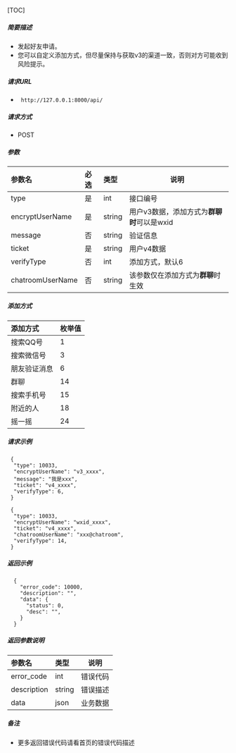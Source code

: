 

[TOC]
    
##### 简要描述

- 发起好友申请。
- 您可以自定义添加方式，但尽量保持与获取v3的渠道一致，否则对方可能收到风险提示。

##### 请求URL
- ` http://127.0.0.1:8000/api/`
  
##### 请求方式
- POST 

##### 参数

|参数名|必选|类型|说明|
|:----    |:---|:----- |-----   |
|type |是  |int | 接口编号    |
|encryptUserName |是  |string | 用户v3数据，添加方式为**群聊时**可以是wxid    |
|message     |否  |string | 验证信息    |
|ticket     |是  |string | 用户v4数据    |
|verifyType     |否  |int | 添加方式，默认6    |
|chatroomUserName|否|string|该参数仅在添加方式为**群聊**时生效|

##### 添加方式

|添加方式|枚举值|
|:----    |:---|
|搜索QQ号|1|
|搜索微信号|3|
|朋友验证消息|6|
|群聊|14|
|搜索手机号|15|
|附近的人|18|
|摇一摇|24|

##### 请求示例

```
 {
  "type": 10033,
  "encryptUserName": "v3_xxxx",
  "message": "我是xxx",
  "ticket": "v4_xxxx",
  "verifyType": 6,
 } 
```

```
 {
  "type": 10033,
  "encryptUserName": "wxid_xxxx",
  "ticket": "v4_xxxx",
  "chatroomUserName": "xxx@chatroom", 
  "verifyType": 14,
 } 
```

##### 返回示例 

``` 
  {
    "error_code": 10000,
    "description": "",
    "data": {
      "status": 0,
      "desc": "",
    }
  }
```

##### 返回参数说明 

|参数名|类型|说明|
|:-----  |:-----|-----                           |
|error_code |int   |错误代码  |
|description|string|错误描述|
|data|json|业务数据|

##### 备注 

- 更多返回错误代码请看首页的错误代码描述






